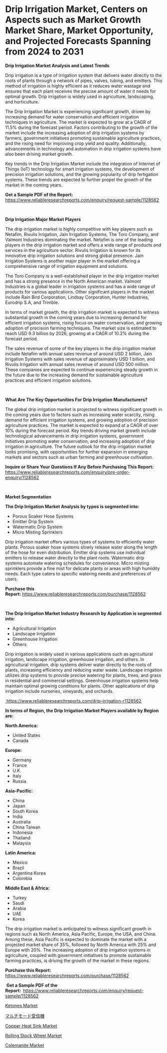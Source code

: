 <p><h1>Drip Irrigation Market, Centers on Aspects such as Market Growth Market Share, Market Opportunity, and Projected Forecasts Spanning from 2024 to 2031</h1></p><p><strong>Drip Irrigation Market Analysis and Latest Trends</strong></p>
<p><p>Drip irrigation is a type of irrigation system that delivers water directly to the roots of plants through a network of pipes, valves, tubing, and emitters. This method of irrigation is highly efficient as it reduces water wastage and ensures that each plant receives the precise amount of water it needs for optimal growth. Drip irrigation is widely used in agriculture, landscaping, and horticulture.</p><p>The Drip Irrigation Market is experiencing significant growth, driven by increasing demand for water conservation and efficient irrigation techniques in agriculture. The market is expected to grow at a CAGR of 11.5% during the forecast period. Factors contributing to the growth of the market include the increasing adoption of drip irrigation systems by farmers, government initiatives promoting sustainable agriculture practices, and the rising need for improving crop yield and quality. Additionally, advancements in technology and automation in drip irrigation systems have also been driving market growth.</p><p>Key trends in the Drip Irrigation Market include the integration of Internet of Things (IoT) technology for smart irrigation systems, the development of precision irrigation solutions, and the growing popularity of drip fertigation systems. These trends are expected to further propel the growth of the market in the coming years.</p></p>
<p><strong>Get a Sample PDF of the Report:&nbsp;</strong> <a href="https://www.reliableresearchreports.com/enquiry/request-sample/1128562">https://www.reliableresearchreports.com/enquiry/request-sample/1128562</a></p>
<p>&nbsp;</p>
<p><strong>Drip Irrigation Major Market Players</strong></p>
<p><p>The drip irrigation market is highly competitive with key players such as Netafim, Rivulis Irrigation, Jain Irrigation Systems, The Toro Company, and Valmont Industries dominating the market. Netafim is one of the leading players in the drip irrigation market and offers a wide range of products and services in the agriculture sector. Rivulis Irrigation is known for its innovative drip irrigation solutions and strong global presence. Jain Irrigation Systems is another major player in the market offering a comprehensive range of irrigation equipment and solutions. </p><p>The Toro Company is a well-established player in the drip irrigation market and has a strong presence in the North American market. Valmont Industries is a global leader in irrigation systems and has a wide range of products for various applications. Other significant players in the market include Rain Bird Corporation, Lindsay Corporation, Hunter Industries, Eurodrip S.A, and Trimble.</p><p>In terms of market growth, the drip irrigation market is expected to witness substantial growth in the coming years due to increasing demand for efficient irrigation systems, rising focus on water conservation, and growing adoption of precision farming techniques. The market size is estimated to reach USD 9.3 billion by 2026, growing at a CAGR of 10.2% during the forecast period.</p><p>The sales revenue of some of the key players in the drip irrigation market include Netafim with annual sales revenue of around USD 2 billion, Jain Irrigation Systems with sales revenue of approximately USD 1 billion, and Rivulis Irrigation with annual sales revenue of around USD 500 million. These companies are expected to continue experiencing steady growth in the future due to the increasing demand for sustainable agriculture practices and efficient irrigation solutions.</p></p>
<p>&nbsp;</p>
<p><strong>What Are The Key Opportunities For Drip Irrigation Manufacturers?</strong></p>
<p><p>The global drip irrigation market is projected to witness significant growth in the coming years due to factors such as increasing water scarcity, rising demand for efficient irrigation systems, and growing adoption of precision agriculture practices. The market is expected to expand at a CAGR of over 10% during the forecast period. Key trends driving market growth include technological advancements in drip irrigation systems, government initiatives promoting water conservation, and increasing adoption of drip irrigation in agriculture. The future outlook for the drip irrigation market looks promising, with opportunities for further expansion in emerging markets and sectors such as urban farming and greenhouse cultivation.</p></p>
<p><strong>Inquire or Share Your Questions If Any Before Purchasing This Report:</strong> <a href="https://www.reliableresearchreports.com/enquiry/pre-order-enquiry/1128562">https://www.reliableresearchreports.com/enquiry/pre-order-enquiry/1128562</a></p>
<p>&nbsp;</p>
<p><strong>Market Segmentation</strong></p>
<p><strong>The Drip Irrigation Market Analysis by types is segmented into:</strong></p>
<p><ul><li>Porous Soaker Hose Systems</li><li>Emitter Drip System</li><li>Watermatic Drip System</li><li>Micro Misting Sprinklers</li></ul></p>
<p><p>Drip irrigation market offers various types of systems to efficiently water plants. Porous soaker hose systems slowly release water along the length of the hose for even distribution. Emitter drip systems use individual emitters to release water directly to the plant roots. Watermatic drip systems automate watering schedules for convenience. Micro misting sprinklers provide a fine mist for delicate plants or areas with high humidity needs. Each type caters to specific watering needs and preferences of users.</p></p>
<p><strong>Purchase this Report:&nbsp;</strong><a href="https://www.reliableresearchreports.com/purchase/1128562">https://www.reliableresearchreports.com/purchase/1128562</a></p>
<p>&nbsp;</p>
<p><strong>The Drip Irrigation Market Industry Research by Application is segmented into:</strong></p>
<p><ul><li>Agricultural Irrigation</li><li>Landscape Irrigation</li><li>Greenhouse Irrigation</li><li>Others</li></ul></p>
<p><p>Drip irrigation is widely used in various applications such as agricultural irrigation, landscape irrigation, greenhouse irrigation, and others. In agricultural irrigation, drip systems deliver water directly to the roots of plants, increasing efficiency and reducing water waste. Landscape irrigation utilizes drip systems to provide precise watering for plants, trees, and grass in residential and commercial settings. Greenhouse irrigation systems help maintain optimal growing conditions for plants. Other applications of drip irrigation include nurseries, vineyards, and orchards.</p></p>
<p><a href="https://www.reliableresearchreports.com/drip-irrigation-r1128562">&nbsp;https://www.reliableresearchreports.com/drip-irrigation-r1128562</a></p>
<p><strong>In terms of Region, the Drip Irrigation Market Players available by Region are:</strong></p>
<p>
    <p> <strong> North America: </strong>
        <ul>
            <li>United States</li>
            <li>Canada</li>
        </ul>
        </p> 
    <p> <strong> Europe: </strong>
        <ul>
            <li>Germany</li>
            <li>France</li>
            <li>U.K.</li>
            <li>Italy</li>
            <li>Russia</li>
        </ul>
        </p> 
    <p> <strong> Asia-Pacific: </strong>
        <ul>
            <li>China</li>
            <li>Japan</li>
            <li>South Korea</li>
            <li>India</li>
            <li>Australia</li>
            <li>China Taiwan</li>
            <li>Indonesia</li>
            <li>Thailand</li>
            <li>Malaysia</li>
        </ul>
        </p> 
    <p> <strong> Latin America: </strong>
        <ul>
            <li>Mexico</li>
            <li>Brazil</li>
            <li>Argentina Korea</li>
            <li>Colombia</li>
        </ul>
        </p> 
    <p> <strong> Middle East & Africa: </strong>
        <ul>
            <li>Turkey</li>
            <li>Saudi</li>
            <li>Arabia</li>
            <li>UAE</li>
            <li>Korea</li>
        </ul>
    </p>
    </p>
<p><p>The drip irrigation market is anticipated to witness significant growth in regions such as North America, Asia Pacific, Europe, the USA, and China. Among these, Asia Pacific is expected to dominate the market with a projected market share of 35%, followed by North America with 25% and Europe with 20%. The increasing adoption of drip irrigation systems in agriculture, coupled with government initiatives to promote sustainable farming practices, is driving the growth of the market in these regions.</p></p>
<p><strong>Purchase this Report: </strong><a href="https://www.reliableresearchreports.com/purchase/1128562">https://www.reliableresearchreports.com/purchase/1128562</a></p>
<p>&nbsp;<strong>Get a Sample PDF of the Report:&nbsp;&nbsp;</strong><a href="https://www.reliableresearchreports.com/enquiry/request-sample/1128562">https://www.reliableresearchreports.com/enquiry/request-sample/1128562</a></p>
<p><strong></strong></p>
<p><p><a href="https://issuu.com/reportprime-2/docs/ketones-market-size-2030.pptx">Ketones Market</a></p><p><a href="https://github.com/nemesis2824/Market-Research-Report-List-1/blob/main/895370822198.md">マルチモード受信機</a></p><p><a href="https://github.com/gamblestampleyjenny50m5sl6/Market-Research-Report-List-2/blob/main/copper-heat-sink-market.md">Copper Heat Sink Market</a></p><p><a href="https://www.linkedin.com/pulse/rolling-stock-wheel-market-dynamics-2024-2031-also-its-yglke?trackingId=NofNNjEGExcA8XDS1Ne0ng%3D%3D">Rolling Stock Wheel Market</a></p><p><a href="https://issuu.com/reportprime-2/docs/colemanite-market-size-2030.pptx">Colemanite Market</a></p></p>